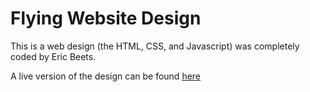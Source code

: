 # Flying Website Design

This is a web design (the HTML, CSS, and Javascript) was completely coded by Eric Beets.

A live version of the design can be found <a href="http://ericbeets.com/git/flyingSite/">here</a>
